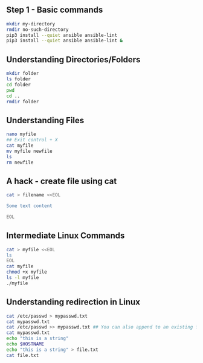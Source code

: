 ## Step 1 - Basic commands
```bash
mkdir my-directory
rmdir no-such-directory
pip3 install --quiet ansible ansible-lint
pip3 install --quiet ansible ansible-lint &
```
## Understanding Directories/Folders
```bash
mkdir folder
ls folder
cd folder
pwd
cd ..
rmdir folder
```
## Understanding Files
```bash
nano myfile
## Exit control + X
cat myfile
mv myfile newfile
ls
rm newfile
```
## A hack - create file using cat
```bash
cat > filename <<EOL

Some text content

EOL
```
## Intermediate Linux Commands
```bash
cat > myfile <<EOL
ls
EOL
cat myfile
chmod +x myfile
ls -l myfile
./myfile
```
## Understanding redirection in Linux
```bash
cat /etc/passwd > mypasswd.txt
cat mypasswd.txt
cat /etc/passwd >> mypasswd.txt ## You can also append to an existing file using >> characters.
cat mypasswd.txt
echo "this is a string"
echo $HOSTNAME
echo "this is a string" > file.txt
cat file.txt
```